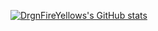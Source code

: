 [![DrgnFireYellows's GitHub stats](https://github-readme-stats.vercel.app/api?username=drgnfireyellow)](https://github.com/anuraghazra/github-readme-stats)
